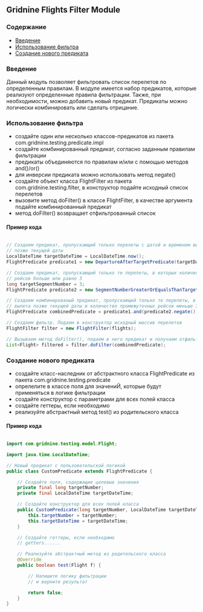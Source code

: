 ## Gridnine Flights Filter Module

### Содержание

- [Введение](#введение)
- [Использование фильтра](#использование-фильтра)
- [Создание нового предиката](#создание-нового-предиката)

### Введение

Данный модуль позволяет фильтровать список перелетов по определенным правилам. В модуле имеется набор
предикатов, которые реализуют определенные правила фильтрации. Также, при необходимости,
можно добавить новый предикат. Предикаты можно логически комбинировать или сделать отрицание.

### Использование фильтра

- создайте один или несколько классов-предикатов из пакета com.gridnine.testing.predicate.impl
- создайте комбинированный предикат, согласно заданным правилам фильтрации
- предикаты объединяются по правилам и/или с помощью методов and()/or()
- для инверсии предиката можно использовать метод negate()
- создайте объект класса FlightFilter из пакета com.gridnine.testing.filter, в конструктор подайте исходный список перелетов
- вызовите метод doFilter() в классе FlightFilter, в качестве аргумента подайте комбинированный предикат
- метод doFilter() возвращает отфильтрованный список

#### Пример кода

```java     

// Создаем предикат, пропускающий только перелеты с датой и временем вылета
// позже текущей даты
LocalDateTime targetDateTime = LocalDateTime.now();
FlightPredicate predicate1 = new DepartureAfterTargetPredicate(targetDateTime);

// Создаем предикат, пропускающий только те перелеты, в которых количество промежуточных
// рейсов больше или равно 3
long targetSegmentNumber = 3;
FlightPredicate predicate2 = new SegmentNumberGreaterOrEqualsThanTargetPredicate(targetSegmentNumber);

// Создаем комбинированый предикат, пропускающий только те перелеты, в которых дата и время
// вылета позже текущей даты и количество промежуточных рейсов меньше 3
FlightPredicate combinedPredicate = predicate1.and(predicate2.negate());

// Создаем фильтр. Подаем в конструктор исходный массив перелетов
FlightFilter filter = new FlightFilter(flights);

// Вызываем метод doFilter(), подаем в него предикат и получаем отфильтрованный список
List<Flight> filtered = filter.doFilter(combinedPredicate);
```

### Создание нового предиката

- создайте класс-наследник от абстрактного класса FlightPredicate из пакета com.gridnine.testing.predicate
- опрелелите в классе поля для значениЙ, которые будут применяться в логике фильтрации
- создайте конструктор с параметрами для всех полей класса
- создайте геттеры, если необходимо
- реализуйте абстрактный метод test() из родительского класса

#### Пример кода

```java

import com.gridnine.testing.model.Flight;

import java.time.LocalDateTime;

// Новый предикат с пользовательской логикой
public class CustomPredicate extends FlightPredicate {

    // Создайте поля, содержащие целевые значения
    private final long targetNumber;
    private final LocalDateTime targetDateTime;

    // Создайте конструктор для всех полей класса
    public CustomPredicate(long targetNumber, LocalDateTime targetDateTime) {
        this.targetNumber = targetNumber;
        this.targetDateTime = targetDateTime;
    }

    // Создайте геттеры, если необходимо
    // getters......

    // Реализуйте абстрактный метод из родительского класса
    @Override
    public boolean test(Flight f) {

        // Напишите логику фильтрации
        // и верните результат

        return false;
    }
}
```
